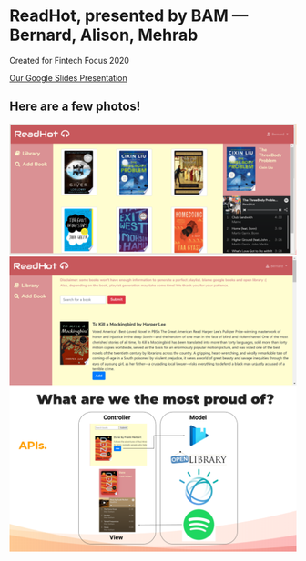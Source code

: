 # ReadHot, presented by BAM — Bernard, Alison, Mehrab
Created for Fintech Focus 2020

[Our Google Slides Presentation](https://docs.google.com/presentation/d/1lGElcAH23oDD8ZOdMwcQQzE1ZvBv0rrvvj-nSWeqdV0/edit?usp=sharing)

Here are a few photos!
---
![Library](static/img/libraryimg.PNG?raw=true "Library")
![Search](static/img/searching.PNG?raw=true "Search")
![API Breakdown](static/img/apisimg.PNG?raw=true "API Breakdown")
